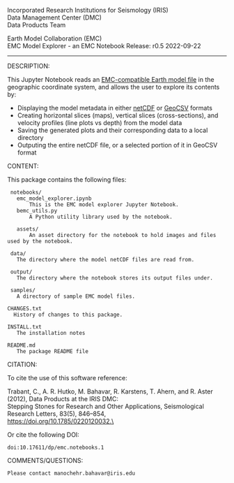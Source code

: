 Incorporated Research Institutions for Seismology (IRIS)\
 Data Management Center (DMC)\
 Data Products Team
 
 Earth Model Collaboration (EMC)\
 EMC Model Explorer - an  EMC Notebook
 Release: r0.5
 2022-09-22

------------------------------------------------------------------------------------------------------------------------

 DESCRIPTION:

This Jupyter Notebook reads an [EMC-compatible Earth model file](http://ds.iris.edu/ds/products/emc-earthmodels/) in the geographic coordinate system, and allows the user to explore its contents by: 

* Displaying the model metadata in either [netCDF](https://www.unidata.ucar.edu/software/netcdf/) or [GeoCSV](http://geows.ds.iris.edu/documents/GeoCSV.pdf) formats
* Creating horizontal slices (maps), vertical slices (cross-sections), and velocity profiles (line plots vs depth) from the model data
* Saving the generated plots and their corresponding data to a local directory
* Outputing the entire netCDF file, or a selected portion of it in GeoCSV format

 CONTENT:

This package contains the following files:

     notebooks/
       emc_model_explorer.ipynb
           This is the EMC model explorer Jupyter Notebook. 
       bemc_utils.py
           A Python utility library used by the notebook.
     
       assets/
           An asset directory for the notebook to hold images and files used by the notebook.

     data/
       The directory where the model netCDF files are read from.

     output/
       The directory where the notebook stores its output files under.

     samples/
       A directory of sample EMC model files.

    CHANGES.txt
      History of changes to this package.

    INSTALL.txt
       The installation notes

    README.md
       The package README file 


CITATION:

To cite the use of this software reference:

Trabant, C., A. R. Hutko, M. Bahavar, R. Karstens, T. Ahern, and R. Aster (2012), Data Products at the IRIS DMC: \
Stepping Stones for Research and Other Applications, Seismological Research Letters, 83(5), 846–854, \
https://doi.org/10.1785/0220120032.\


Or cite the following DOI:

    doi:10.17611/dp/emc.notebooks.1

 
 COMMENTS/QUESTIONS:

    Please contact manochehr.bahavar@iris.edu


